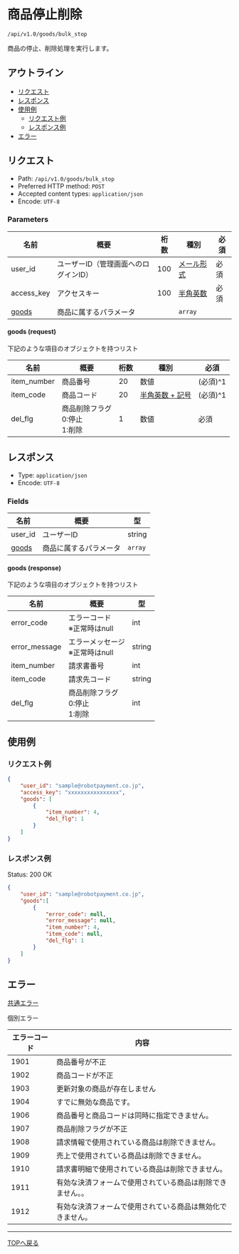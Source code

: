 # 商品停止削除

`/api/v1.0/goods/bulk_stop`

商品の停止、削除処理を実行します。

## アウトライン

- [リクエスト](#リクエスト)
- [レスポンス](#レスポンス)
- [使用例](#使用例)
  - [リクエスト例](#リクエスト例)
  - [レスポンス例](#レスポンス例)
- [エラー](#エラー)

## リクエスト
- Path: `/api/v1.0/goods/bulk_stop`
- Preferred HTTP method: `POST`
- Accepted content types: `application/json`
- Encode: `UTF-8`

### Parameters

| 名前                    | 概要                                 | 桁数 | 種別                              | 必須 |
| ----------------------- | ------------------------------------ | ---- | --------------------------------- | ---- |
| user_id                 | ユーザーID（管理画面へのログインID） | 100  | [メール形式](../../index.md#種別) | 必須 |
| access_key              | アクセスキー                         | 100  | [半角英数](../../index.md#種別)   | 必須 |
| [goods](#goods-request) | 商品に属するパラメータ               |      | `array`                    |      |

#### goods (request)

下記のような項目のオブジェクトを持つリスト

| 名前        | 概要                              | 桁数 | 種別                                   | 必須     |
| ----------- | --------------------------------- | ---- | -------------------------------------- | -------- |
| item_number | 商品番号                          | 20   | 数値                                   | (必須)^1 |
| item_code   | 商品コード                        | 20   | [半角英数 + 記号](../../index.md#種別) | (必須)^1 |
| del_flg     | 商品削除フラグ <br> 0:停止 <br> 1:削除 | 1    | 数値                                   | 必須     |


## レスポンス

- Type: `application/json`
- Encode: `UTF-8`

### Fields

| 名前                     | 概要                   | 型             |
| ------------------------ | ---------------------- | -------------- |
| user_id                  | ユーザーID             | string         |
| [goods](#goods-response) | 商品に属するパラメータ | `array` |

#### goods (response)

下記のような項目のオブジェクトを持つリスト

| 名前          | 概要                                | 型     |
| ------------- | ----------------------------------- | ------ |
| error_code    | エラーコード <br> ※正常時はnull     | int    |
| error_message | エラーメッセージ <br> ※正常時はnull | string |
| item_number   | 請求書番号                          | int    |
| item_code     | 請求先コード                        | string |
| del_flg       | 商品削除フラグ <br> 0:停止 <br> 1:削除   | int    |


## 使用例

### リクエスト例

```json
{
    "user_id": "sample@robotpayment.co.jp",
    "access_key": "xxxxxxxxxxxxxxxx",
    "goods": [
        {
            "item_number": 4,
            "del_flg": 1
        }
    ]
}
```

### レスポンス例

Status: 200 OK

```json
{
    "user_id": "sample@robotpayment.co.jp",
    "goods":[
        {
            "error_code": null,
            "error_message": null,
            "item_number": 4,
            "item_code": null,
            "del_flg": 1
        }
    ]
}
```

## エラー

[共通エラー](../../index.md#共通エラー)

個別エラー

| エラーコード | 内容                                             |
| ------------ | ------------------------------------------------ |
| 1901         | 商品番号が不正                                   |
| 1902         | 商品コードが不正                                 |
| 1903         | 更新対象の商品が存在しません                     |
| 1904         | すでに無効な商品です。                           |
| 1906         | 商品番号と商品コードは同時に指定できません。     |
| 1907         | 商品削除フラグが不正                             |
| 1908         | 請求情報で使用されている商品は削除できません。   |
| 1909         | 売上で使用されている商品は削除できません。       |
| 1910         | 請求書明細で使用されている商品は削除できません。 |
| 1911         | 有効な決済フォームで使用されている商品は削除できません。。 |
| 1912         | 有効な決済フォームで使用されている商品は無効化できません。 |

----

[TOPへ戻る](../../index.md)
